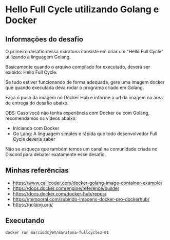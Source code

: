 # Hello Full Cycle utilizando Golang e Docker

## Informações do desafio

O primeiro desafio dessa maratona consiste em criar um "Hello Full Cycle" utilizando a linguagem Golang.

Basicamente quando o arquivo compilado for executado, deverá ser exibido: Hello Full Cycle.

Se tudo estiver funcionando de forma adequada, gere uma imagem docker que quando executada deva rodar o programa criado em Golang.

Faça o push da imagem no Docker Hub e informe a url da imagem na área de entrega do desafio abaixo.

OBS: Caso você não tenha experiência com Docker ou com Golang, recomendamos os vídeos abaixo:

* Iniciando com Docker
* Go Lang: A linguagem simples e rápida que todo desenvolvedor Full Cycle deveria saber

Não se esqueça que também temos um canal na comunidade criada no Discord para debater exatamente esse desafio.

## Minhas referências

* https://www.callicoder.com/docker-golang-image-container-example/
* https://docs.docker.com/engine/reference/builder
* https://docs.docker.com/docker-hub/repos/
* https://jtemporal.com/subindo-imagens-docker-pro-dockerhub/
* https://golang.org/

## Executando

```bash
docker run marciodcj94/maratona-fullcycle3-01
```
